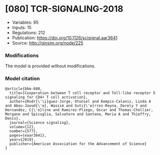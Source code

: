 # \[080\] TCR-SIGNALING-2018

 - Variables: 95
 - Inputs: 15
 - Regulations: 212
 - Publication: https://doi.org/10.1126/scisignal.aar3641
 - Source: http://ginsim.org/node/225


### Modifications

The model is provided without modifications.

### Model citation

```
@article{bbm-080,
  title={Cooperation between T cell receptor and Toll-like receptor 5 signaling for CD4+ T cell activation},
  author={Rodr{\'\i}guez-Jorge, Otoniel and Kempis-Calanis, Linda A and Abou-Jaoud{\'e}, Wassim and Guti{\'e}rrez-Reyna, Darely Y and Hernandez, C{\'e}line and Ramirez-Pliego, Oscar and Thomas-Chollier, Morgane and Spicuglia, Salvatore and Santana, Maria A and Thieffry, Denis},
  journal={Science signaling},
  volume={12},
  number={577},
  pages={eaar3641},
  year={2019},
  publisher={American Association for the Advancement of Science}
}

```


